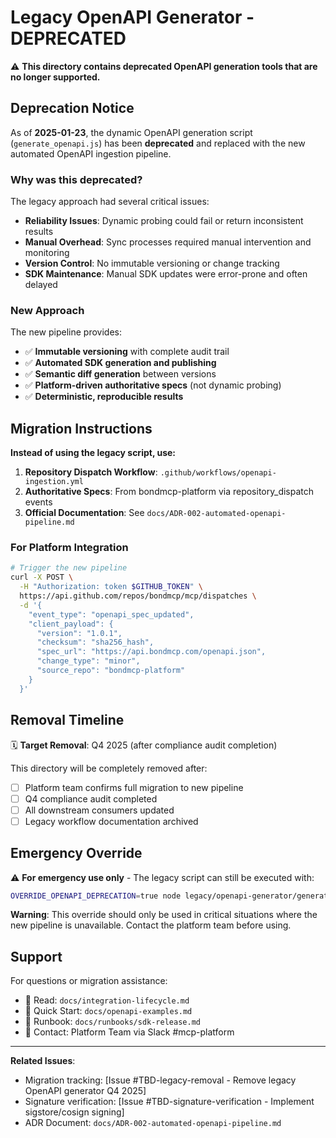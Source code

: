 # Legacy OpenAPI Generator - DEPRECATED

⚠️ **This directory contains deprecated OpenAPI generation tools that are no longer supported.**

## Deprecation Notice

As of **2025-01-23**, the dynamic OpenAPI generation script (`generate_openapi.js`) has been **deprecated** and replaced with the new automated OpenAPI ingestion pipeline.

### Why was this deprecated?

The legacy approach had several critical issues:
- **Reliability Issues**: Dynamic probing could fail or return inconsistent results
- **Manual Overhead**: Sync processes required manual intervention and monitoring  
- **Version Control**: No immutable versioning or change tracking
- **SDK Maintenance**: Manual SDK updates were error-prone and often delayed

### New Approach

The new pipeline provides:
- ✅ **Immutable versioning** with complete audit trail
- ✅ **Automated SDK generation and publishing**  
- ✅ **Semantic diff generation** between versions
- ✅ **Platform-driven authoritative specs** (not dynamic probing)
- ✅ **Deterministic, reproducible results**

## Migration Instructions

**Instead of using the legacy script, use:**

1. **Repository Dispatch Workflow**: `.github/workflows/openapi-ingestion.yml`
2. **Authoritative Specs**: From bondmcp-platform via repository_dispatch events
3. **Official Documentation**: See `docs/ADR-002-automated-openapi-pipeline.md`

### For Platform Integration

```bash
# Trigger the new pipeline
curl -X POST \
  -H "Authorization: token $GITHUB_TOKEN" \
  https://api.github.com/repos/bondmcp/mcp/dispatches \
  -d '{
    "event_type": "openapi_spec_updated",
    "client_payload": {
      "version": "1.0.1",
      "checksum": "sha256_hash",
      "spec_url": "https://api.bondmcp.com/openapi.json",
      "change_type": "minor",
      "source_repo": "bondmcp-platform"
    }
  }'
```

## Removal Timeline

🗓️ **Target Removal**: Q4 2025 (after compliance audit completion)

This directory will be completely removed after:
- [ ] Platform team confirms full migration to new pipeline
- [ ] Q4 compliance audit completed
- [ ] All downstream consumers updated
- [ ] Legacy workflow documentation archived

## Emergency Override

⚠️ **For emergency use only** - The legacy script can still be executed with:

```bash
OVERRIDE_OPENAPI_DEPRECATION=true node legacy/openapi-generator/generate_openapi.js
```

**Warning**: This override should only be used in critical situations where the new pipeline is unavailable. Contact the platform team before using.

## Support

For questions or migration assistance:
- 📖 Read: `docs/integration-lifecycle.md`
- 🏃 Quick Start: `docs/openapi-examples.md` 
- 🔧 Runbook: `docs/runbooks/sdk-release.md`
- 💬 Contact: Platform Team via Slack #mcp-platform

---

**Related Issues**: 
- Migration tracking: [Issue #TBD-legacy-removal - Remove legacy OpenAPI generator Q4 2025]
- Signature verification: [Issue #TBD-signature-verification - Implement sigstore/cosign signing]
- ADR Document: `docs/ADR-002-automated-openapi-pipeline.md`